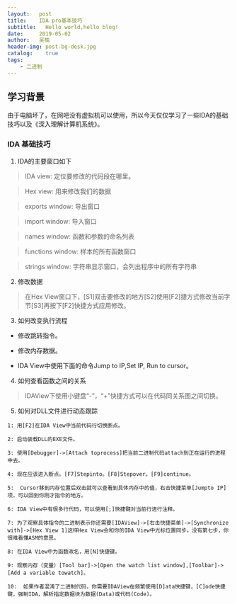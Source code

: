 ```yaml
---
layout:   post
title:    IDA pro基本技巧
subtitle:   Hello world,hello blog!
date:     2019-05-02
author:   吴柚
header-img: post-bg-desk.jpg
catalog:    true
tags:
    - 二进制
---
```


## 学习背景

由于电脑坏了，在网吧没有虚拟机可以使用，所以今天仅仅学习了一些IDA的基础技巧以及《深入理解计算机系统》。

### IDA 基础技巧

1. IDA的主要窗口如下

> IDA view:  定位要修改的代码段在哪里。

> Hex view:  用来修改我们的数据

> exports window:   导出窗口

> import window:   导入窗口

> names window:   函数和参数的命名列表

> functions window: 样本的所有函数窗口

> strings window:   字符串显示窗口，会列出程序中的所有字符串

2. 修改数据

> 在Hex View窗口下，[S1]双击要修改的地方[S2]使用[F2]捷方式修改当前字节[S3]再按下[F2]快捷方式应用修改。

3. 如何改变执行流程

* 修改跳转指令。

* 修改内存数据。

* IDA View中使用下面的命令Jump to IP,Set IP, Run to cursor。

4. 如何查看函数之间的关系

>  IDAView下使用小键盘“-”，“+”快捷方式可以在代码同关系图之间切换。

5. 如何对DLL文件进行动态跟踪

```
1: 用[F2]在IDA View中当前代码行切换断点。

2: 启动装载DLL的EXE文件。

3: 使用[Debugger]->[Attach toprocess]把当前二进制代码attach到正在运行的进程中去。

4: 现在应该进入断点。[F7]Stepinto。[F8]Stepover。[F9]continue。

5:  Cursor移到内存位置后双击就可以查看到具体内存中的值，右击快捷菜单[Jumpto IP]项，可以回到你刚才指令的地方。

6: IDA View中有很多行代码，可以使用[;]快捷键对当前行进行注释。

7: 为了观察具体指令的二进制表示你还需要[IDAView]->[右击快捷菜单]->[Synchronize with]->[Hex View 1]这样Hex View会和你的IDA View中光标位置同步。没有第七步，你很难看懂ASM的意思。

8: 在IDA View中为函数改名，用[N]快捷键。

9: 观察内存（变量）[Tool bar]->[Open the watch list window],[Toolbar]->[Add a variable towatch]。

10:  如果作者混淆了二进制代码，你需要IDAView在频繁使用[D]ata快捷键，[C]ode快捷键，强制IDA，解析指定数据块为数据(Data)或代码(Code)。
```
